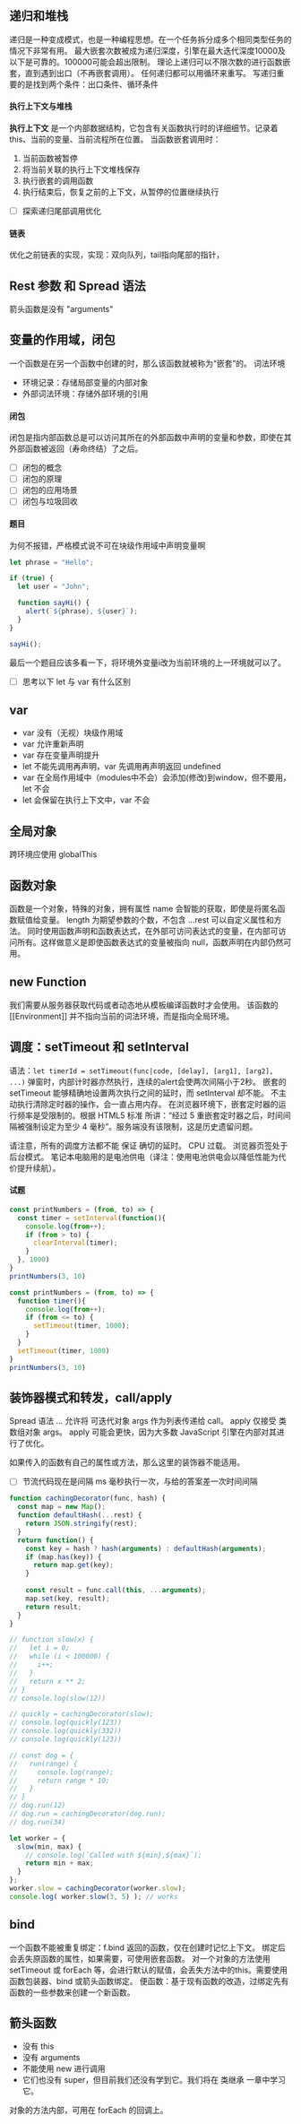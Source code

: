 
## 递归和堆栈
递归是一种变成模式，也是一种编程思想。在一个任务拆分成多个相同类型任务的情况下非常有用。
最大嵌套次数被成为递归深度，引擎在最大迭代深度10000及以下是可靠的。100000可能会超出限制。
理论上递归可以不限次数的进行函数嵌套，直到遇到出口（不再嵌套调用）。
任何递归都可以用循环来重写。
写递归重要的是找到两个条件：出口条件、循环条件

#### 执行上下文与堆栈
**执行上下文** 是一个内部数据结构，它包含有关函数执行时的详细细节。记录着 this、当前的变量、当前流程所在位置。
当函数嵌套调用时：
1. 当前函数被暂停
2. 将当前关联的执行上下文堆栈保存
3. 执行嵌套的调用函数
4. 执行结束后，恢复之前的上下文，从暂停的位置继续执行


- [ ] 探索递归尾部调用优化


#### 链表
优化之前链表的实现，实现：双向队列，tail指向尾部的指针，

## Rest 参数 和 Spread 语法
箭头函数是没有 "arguments"


## 变量的作用域，闭包
一个函数是在另一个函数中创建的时，那么该函数就被称为“嵌套”的。
词法环境
- 环境记录：存储局部变量的内部对象
- 外部词法环境：存储外部环境的引用


#### 闭包
闭包是指内部函数总是可以访问其所在的外部函数中声明的变量和参数，即使在其外部函数被返回（寿命终结）了之后。
- [ ] 闭包的概念
- [ ] 闭包的原理
- [ ] 闭包的应用场景
- [ ] 闭包与垃圾回收

#### 题目
为何不报错，严格模式说不可在块级作用域中声明变量啊
```js
let phrase = "Hello";

if (true) {
  let user = "John";

  function sayHi() {
    alert(`${phrase}, ${user}`);
  }
}

sayHi();
```
最后一个题目应该多看一下，将环境外变量i改为当前环境的上一环境就可以了。
- [ ] 思考以下 let 与 var 有什么区别

## var
- var 没有（无视）块级作用域
- var 允许重新声明
- var 存在变量声明提升
- let 不能先调用再声明，var 先调用再声明返回 undefined
- var 在全局作用域中（modules中不会）会添加(修改)到window，但不要用，let 不会
- let 会保留在执行上下文中，var 不会

## 全局对象
跨环境应使用 globalThis

## 函数对象
函数是一个对象，特殊的对象，拥有属性
name 会智能的获取，即使是将匿名函数赋值给变量。
length 为期望参数的个数，不包含 ...rest
可以自定义属性和方法。
同时使用函数声明和函数表达式，在外部可访问表达式的变量，在内部可访问所有。这样做意义是即使函数表达式的变量被指向 null，函数声明在内部仍然可用。

## new Function
我们需要从服务器获取代码或者动态地从模板编译函数时才会使用。
该函数的 [[Environment]] 并不指向当前的词法环境，而是指向全局环境。

## 调度：setTimeout 和 setInterval
语法：`let timerId = setTimeout(func|code, [delay], [arg1], [arg2], ...)`
弹窗时，内部计时器亦然执行，连续的alert会使两次间隔小于2秒。
嵌套的 setTimeout 能够精确地设置两次执行之间的延时，而 setInterval 却不能。
不主动执行清除定时器的操作，会一直占用内存。
在浏览器环境下，嵌套定时器的运行频率是受限制的。根据 HTML5 标准 所讲：“经过 5 重嵌套定时器之后，时间间隔被强制设定为至少 4 毫秒”。服务端没有该限制，这是历史遗留问题。

请注意，所有的调度方法都不能 保证 确切的延时。
CPU 过载。
浏览器页签处于后台模式。
笔记本电脑用的是电池供电（译注：使用电池供电会以降低性能为代价提升续航）。

#### 试题
```js
const printNumbers = (from, to) => {
  const timer = setInterval(function(){
    console.log(from++);
    if (from > to) {
      clearInterval(timer);
    }
  }, 1000)
}
printNumbers(3, 10)
```

```js
const printNumbers = (from, to) => {
  function timer(){
    console.log(from++);
    if (from <= to) {
      setTimeout(timer, 1000);
    }
  }
  setTimeout(timer, 1000)
}
printNumbers(3, 10)
```

## 装饰器模式和转发，call/apply

Spread 语法 ... 允许将 可迭代对象 args 作为列表传递给 call。
apply 仅接受 类数组对象 args。
apply 可能会更快，因为大多数 JavaScript 引擎在内部对其进行了优化。

如果传入的函数有自己的属性或方法，那么这里的装饰器不能适用。
- [ ] 节流代码现在是间隔 ms 毫秒执行一次，与给的答案差一次时间间隔

```js
function cachingDecorator(func, hash) {
  const map = new Map();
  function defaultHash(...rest) {
    return JSON.stringify(rest);
  }
  return function() {
    const key = hash ? hash(arguments) : defaultHash(arguments);
    if (map.has(key)) {
      return map.get(key);
    }
    
    const result = func.call(this, ...arguments);
    map.set(key, result);
    return result;
  }
}

// function slow(x) {
//   let i = 0;
//   while (i < 100000) {
//     i++;
//   }
//   return x ** 2;
// }
// console.log(slow(12))

// quickly = cachingDecorator(slow);
// console.log(quickly(123))
// console.log(quickly(332))
// console.log(quickly(123))

// const dog = {
//   run(range) {
//     console.log(range);
//     return range * 10;
//   }
// }
// dog.run(12)
// dog.run = cachingDecorator(dog.run);
// dog.run(34)

let worker = {
  slow(min, max) {
    // console.log(`Called with ${min},${max}`);
    return min + max;
  }
};
worker.slow = cachingDecorator(worker.slow);
console.log( worker.slow(3, 5) ); // works
```

## bind
一个函数不能被重复绑定：f.bind 返回的函数，仅在创建时记忆上下文。
绑定后会丢失原函数的属性，如果需要，可使用嵌套函数。
对一个对象的方法使用 setTimeout 或 forEach 等，会进行默认的赋值，会丢失方法中的this。需要使用函数包装器、bind 或箭头函数绑定。
便函数：基于现有函数的改造，过绑定先有函数的一些参数来创建一个新函数。

## 箭头函数
- 没有 this
- 没有 arguments
- 不能使用 new 进行调用
- 它们也没有 super，但目前我们还没有学到它。我们将在 类继承 一章中学习它。


对象的方法内部，可用在 forEach 的回调上。
